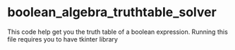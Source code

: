 # boolean_algebra_truthtable_solver
This code help get you the truth table of a boolean expression.
Running this file requires you to have tkinter library 
